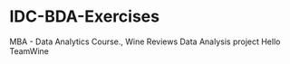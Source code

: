 # IDC-BDA-Exercises
MBA - Data Analytics Course., Wine Reviews Data Analysis project
Hello TeamWine
